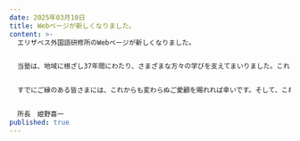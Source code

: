```yaml
---
date: 2025年03月10日
title: Webページが新しくなりました。
content: >-
  エリザベス外国語研修所のWebページが新しくなりました。


  当塾は、地域に根ざし37年間にわたり、さまざまな方々の学びを支えてまいりました。これまでに多くの生徒さんやご家庭、そして地域の皆さまとともに歩んでこられたことを、大変ありがたく思っております。皆さまの信頼とご協力があったからこそ、今日まで続けることができました。改めて、深く御礼申し上げます。これからも、一人ひとりの可能性を引き出し、学ぶことの楽しさや成長の喜びを実感できる場を提供してまいります。


  すでにご縁のある皆さまには、これからも変わらぬご愛顧を賜れれば幸いです。そして、これから新しく出会う皆さまとも、良いご縁を築いていけることを楽しみにしております。今後ともどうぞよろしくお願い申し上げます。


  所長　姫野喜一
published: true
---
```

